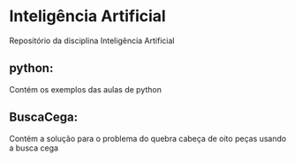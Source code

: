 # Inteligência Artificial
Repositório da disciplina Inteligência Artificial

## python: 
Contém os exemplos das aulas de python

## BuscaCega: 
Contém a solução para o problema do quebra cabeça de oito peças usando a busca cega
